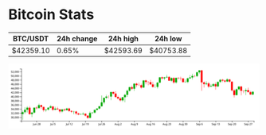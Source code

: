 # Bitcoin Stats

BTC/USDT|24h change|24h high|24h low|
|---|---|---|---|
|$42359.10|0.65%|$42593.69|$40753.88|

<img src="./chart.svg">
